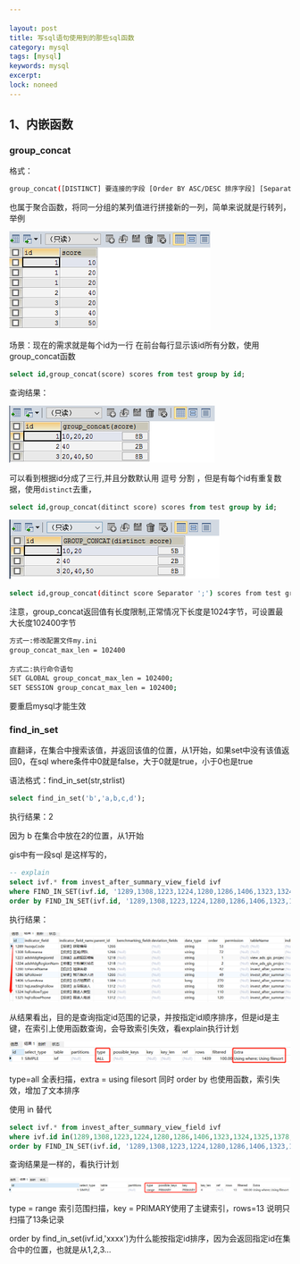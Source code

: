 ```yaml
---

layout: post
title: 写sql语句使用到的那些sql函数
category: mysql
tags: [mysql]
keywords: mysql
excerpt: 
lock: noneed
---
```


## 1、内嵌函数

### group_concat

格式：

```sh
group_concat([DISTINCT] 要连接的字段 [Order BY ASC/DESC 排序字段] [Separator '分隔符'])
```

也属于聚合函数，将同一分组的某列值进行拼接新的一列，简单来说就是行转列，举例

![](\assets\images\2022\mysql-group-concat.jpg)

场景：现在的需求就是每个id为一行 在前台每行显示该id所有分数，使用group_concat函数

```sql
select id,group_concat(score) scores from test group by id;
```

查询结果：

![](\assets\images\2022\mysql-group-concat-2.jpg)

可以看到根据id分成了三行,并且分数默认用 逗号 分割 ，但是有每个id有重复数据，使用`distinct`去重，

```sql
select id,group_concat(ditinct score) scores from test group by id;
```

![](\assets\images\2022\mysql-group-concat-3.jpg)

```sh
select id,group_concat(ditinct score Separator ';') scores from test group by id;
```

注意，group_concat返回值有长度限制,正常情况下长度是1024字节，可设置最大长度102400字节

```sh
方式一:修改配置文件my.ini
group_concat_max_len = 102400

方式二:执行命令语句
SET GLOBAL group_concat_max_len = 102400;
SET SESSION group_concat_max_len = 102400;
```

要重启mysql才能生效

### find_in_set

直翻译，在集合中搜索该值，并返回该值的位置，从1开始，如果set中没有该值返回0，在sql where条件中0就是false，大于0就是true，小于0也是true

语法格式：find_in_set(str,strlist)

```sql
select find_in_set('b','a,b,c,d');
```

执行结果：2

因为 b 在集合中放在2的位置，从1开始

gis中有一段sql 是这样写的，

```sql
-- explain
select ivf.* from invest_after_summary_view_field ivf 
where FIND_IN_SET(ivf.id, '1289,1308,1223,1224,1280,1286,1406,1323,1324,1325,1378,1818,1819') 
order by FIND_IN_SET(ivf.id, '1289,1308,1223,1224,1280,1286,1406,1323,1324,1325,1378,1818,1819')
```

执行结果：

![](\assets\images\2022\mysql-find_in_set.png)

从结果看出，目的是查询指定id范围的记录，并按指定id顺序排序，但是id是主键，在索引上使用函数查询，会导致索引失效，看explain执行计划

![](\assets\images\2022\mysql-find_in_set-2.png)

type=all 全表扫描，extra = using filesort 同时 order by 也使用函数，索引失效，增加了文本排序

使用 in 替代

```sql
select ivf.* from invest_after_summary_view_field ivf 
where ivf.id in(1289,1308,1223,1224,1280,1286,1406,1323,1324,1325,1378,1818,1819) 
order by FIND_IN_SET(ivf.id, '1289,1308,1223,1224,1280,1286,1406,1323,1324,1325,1378,1818,1819')
```

查询结果是一样的，看执行计划

![](\assets\images\2022\mysql-find_in_set-3.png)

type = range 索引范围扫描，key = PRIMARY使用了主键索引，rows=13 说明只扫描了13条记录

order by find_in_set(ivf.id,'xxxx')为什么能按指定id排序，因为会返回指定id在集合中的位置，也就是从1,2,3...





